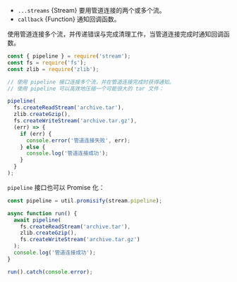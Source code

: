 <!-- YAML
added: v10.0.0
-->

* `...streams` {Stream} 要用管道连接的两个或多个流。
* `callback` {Function} 通知回调函数。

使用管道连接多个流，并传递错误与完成清理工作，当管道连接完成时通知回调函数。

```js
const { pipeline } = require('stream');
const fs = require('fs');
const zlib = require('zlib');

// 使用 pipeline 接口连接多个流，并在管道连接完成时获得通知。
// 使用 pipeline 可以高效地压缩一个可能很大的 tar 文件：

pipeline(
  fs.createReadStream('archive.tar'),
  zlib.createGzip(),
  fs.createWriteStream('archive.tar.gz'),
  (err) => {
    if (err) {
      console.error('管道连接失败', err);
    } else {
      console.log('管道连接成功');
    }
  }
);
```

`pipeline` 接口也可以 Promise 化：

```js
const pipeline = util.promisify(stream.pipeline);

async function run() {
  await pipeline(
    fs.createReadStream('archive.tar'),
    zlib.createGzip(),
    fs.createWriteStream('archive.tar.gz')
  );
  console.log('管道连接成功');
}

run().catch(console.error);
```

